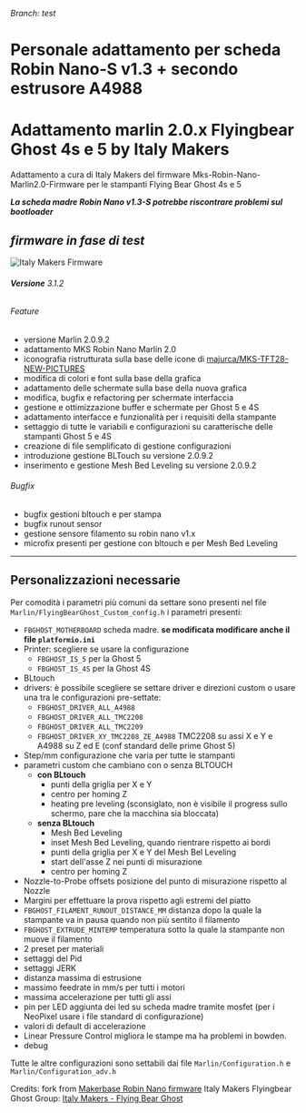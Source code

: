 _Branch: test_
# Personale adattamento per scheda Robin Nano-S v1.3 + secondo estrusore A4988

# Adattamento marlin 2.0.x Flyingbear Ghost 4s e 5 by Italy Makers

Adattamento a cura di Italy Makers del firmware Mks-Robin-Nano-Marlin2.0-Firmware per le stampanti Flying Bear Ghost 4s e 5

***La scheda madre Robin Nano v1.3-S potrebbe riscontrare problemi sul bootloader***

## _*firmware in fase di test*_

![Italy Makers Firmware](docs/bmp_logo.png)


###### **Versione** 3.1.2
###### Feature
- versione Marlin 2.0.9.2
- adattamento MKS Robin Nano Marlin 2.0
- iconografia ristrutturata sulla base delle icone di [majurca/MKS-TFT28-NEW-PICTURES](https://github.com/majurca/MKS-TFT28-NEW-PICTURES)
- modifica di colori e font sulla base della grafica
- adattamento delle schermate sulla base della nuova grafica
- modifica, bugfix e refactoring per schermate interfaccia
- gestione e ottimizzazione buffer e schermate per Ghost 5 e 4S
- adattamento interfacce e funzionalità per i requisiti della stampante
- settaggio di tutte le variabili e configurazioni su caratterische delle stampanti Ghost 5 e 4S
- creazione di file semplificato di gestione configurazioni
- introduzione gestione BLTouch su versione 2.0.9.2
- inserimento e gestione Mesh Bed Leveling su versione 2.0.9.2

###### Bugfix
- bugfix gestioni bltouch e per stampa
- bugfix runout sensor
- gestione sensore filamento su robin nano v1.x
- microfix presenti per gestione con bltouch e per Mesh Bed Leveling

---

## Personalizzazioni necessarie

Per comodità i parametri più comuni da settare sono presenti nel file `Marlin/FlyingBearGhost_Custom_config.h`
i parametri presenti:
- `FBGHOST_MOTHERBOARD` scheda madre. **se modificata modificare anche il file `platformio.ini`**
- Printer: scegliere se usare la configurazione 
  - `FBGHOST_IS_5` per la Ghost 5
  - `FBGHOST_IS_4S` per la Ghost 4S
- BLtouch
- drivers: è possibile scegliere se settare driver e direzioni custom o usare una tra le configurazioni pre-settate:
  - `FBGHOST_DRIVER_ALL_A4988`
  - `FBGHOST_DRIVER_ALL_TMC2208`
  - `FBGHOST_DRIVER_ALL_TMC2209`
  - `FBGHOST_DRIVER_XY_TMC2208_ZE_A4988` TMC2208 su assi X e Y e A4988 su Z ed E (conf standard delle prime Ghost 5)
- Step/mm configurazione che varia per tutte le stampanti
- parametri custom che cambiano con o senza BLTOUCH
  - **con BLtouch**
    - punti della griglia per X e Y
    - centro per homing Z
    - heating pre leveling (sconsiglato, non è visibile il progress sullo schermo, pare che la macchina sia bloccata)
  - **senza BLtouch**
    - Mesh Bed Leveling
    - inset Mesh Bed Leveling, quando rientrare rispetto ai bordi
    - punti della griglia per X e Y del Mesh Bel Leveling
    - start dell'asse Z nei punti di misurazione
    - centro per homing Z
- Nozzle-to-Probe offsets posizione del punto di misurazione rispetto al Nozzle
- Margini per effettuare la prova rispetto agli estremi del piatto
- `FBGHOST_FILAMENT_RUNOUT_DISTANCE_MM` distanza dopo la quale la stampante va in pausa quando non più sentito il filamento
- `FBGHOST_EXTRUDE_MINTEMP` temperatura sotto la quale la stampante non muove il filamento
- 2 preset per materiali
- settaggi del Pid
- settaggi JERK
- distanza massima di estrusione
- massimo feedrate in mm/s per tutti i motori
- massima accelerazione per tutti gli assi
- pin per LED aggiunta dei led su scheda madre tramite mosfet (per i NeoPixel usare i file standard di configurazione)
- valori di default di accelerazione
- Linear Pressure Control migliora le stampe ma ha problemi in bowden.
- debug


Tutte le altre configurazioni sono settabili dai file `Marlin/Configuration.h` e `Marlin/Configuration_adv.h`

Credits:
fork from [Makerbase Robin Nano firmware](https://github.com/makerbase-mks/Mks-Robin-Nano-Marlin2.0-Firmware)
Italy Makers Flyingbear Ghost Group: [Italy Makers - Flying Bear Ghost](https://www.facebook.com/groups/907067056500590)



